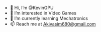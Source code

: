 - 👋 Hi, I’m @KevinGPU
- 👀 I’m interested in Video Games
- 🌱 I’m currently learning Mechatronics
- 📫 Reach me at Akivasim680@gmail.com

<!---
KevinGPU/KevinGPU is a ✨ special ✨ repository because its `README.md` (this file) appears on your GitHub profile.
You can click the Preview link to take a look at your changes.
--->
